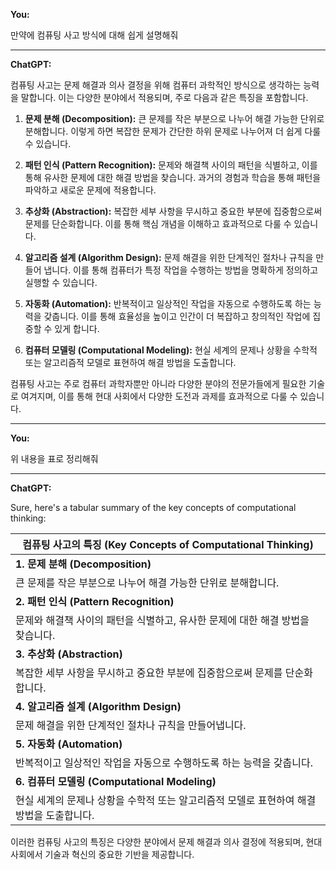 **You:**

만약에 컴퓨팅 사고 방식에 대해 쉽게 설명해줘

* * *

**ChatGPT:**

컴퓨팅 사고는 문제 해결과 의사 결정을 위해 컴퓨터 과학적인 방식으로 생각하는 능력을 말합니다. 이는 다양한 분야에서 적용되며, 주로 다음과 같은 특징을 포함합니다.

1. **문제 분해 (Decomposition):** 큰 문제를 작은 부분으로 나누어 해결 가능한 단위로 분해합니다. 이렇게 하면 복잡한 문제가 간단한 하위 문제로 나누어져 더 쉽게 다룰 수 있습니다.
    
2. **패턴 인식 (Pattern Recognition):** 문제와 해결책 사이의 패턴을 식별하고, 이를 통해 유사한 문제에 대한 해결 방법을 찾습니다. 과거의 경험과 학습을 통해 패턴을 파악하고 새로운 문제에 적용합니다.
    
3. **추상화 (Abstraction):** 복잡한 세부 사항을 무시하고 중요한 부분에 집중함으로써 문제를 단순화합니다. 이를 통해 핵심 개념을 이해하고 효과적으로 다룰 수 있습니다.
    
4. **알고리즘 설계 (Algorithm Design):** 문제 해결을 위한 단계적인 절차나 규칙을 만들어 냅니다. 이를 통해 컴퓨터가 특정 작업을 수행하는 방법을 명확하게 정의하고 실행할 수 있습니다.
    
5. **자동화 (Automation):** 반복적이고 일상적인 작업을 자동으로 수행하도록 하는 능력을 갖춥니다. 이를 통해 효율성을 높이고 인간이 더 복잡하고 창의적인 작업에 집중할 수 있게 합니다.
    
6. **컴퓨터 모델링 (Computational Modeling):** 현실 세계의 문제나 상황을 수학적 또는 알고리즘적 모델로 표현하여 해결 방법을 도출합니다.
    

컴퓨팅 사고는 주로 컴퓨터 과학자뿐만 아니라 다양한 분야의 전문가들에게 필요한 기술로 여겨지며, 이를 통해 현대 사회에서 다양한 도전과 과제를 효과적으로 다룰 수 있습니다.

* * *

**You:**

위 내용을 표로 정리해줘

* * *

**ChatGPT:**

Sure, here's a tabular summary of the key concepts of computational thinking:

| **컴퓨팅 사고의 특징 (Key Concepts of Computational Thinking)** |
| --- |
| **1. 문제 분해 (Decomposition)** |
| 큰 문제를 작은 부분으로 나누어 해결 가능한 단위로 분해합니다. |
| **2. 패턴 인식 (Pattern Recognition)** |
| 문제와 해결책 사이의 패턴을 식별하고, 유사한 문제에 대한 해결 방법을 찾습니다. |
| **3. 추상화 (Abstraction)** |
| 복잡한 세부 사항을 무시하고 중요한 부분에 집중함으로써 문제를 단순화합니다. |
| **4. 알고리즘 설계 (Algorithm Design)** |
| 문제 해결을 위한 단계적인 절차나 규칙을 만들어냅니다. |
| **5. 자동화 (Automation)** |
| 반복적이고 일상적인 작업을 자동으로 수행하도록 하는 능력을 갖춥니다. |
| **6. 컴퓨터 모델링 (Computational Modeling)** |
| 현실 세계의 문제나 상황을 수학적 또는 알고리즘적 모델로 표현하여 해결 방법을 도출합니다. |

이러한 컴퓨팅 사고의 특징은 다양한 분야에서 문제 해결과 의사 결정에 적용되며, 현대 사회에서 기술과 혁신의 중요한 기반을 제공합니다.